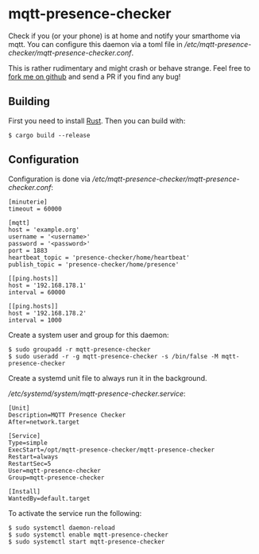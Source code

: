 # mqtt-presence-checker

Check if you (or your phone) is at home and notify your smarthome via mqtt.
You can configure this daemon via a toml file in _/etc/mqtt-presence-checker/mqtt-presence-checker.conf_.

This is rather rudimentary and might crash or behave strange. Feel free
to [fork me on github](https://github.com/RincewindWizzard/rust-mqtt-presence-checker) and send a PR if you find any
bug!

## Building

First you need to install [Rust](https://www.rust-lang.org/tools/install).
Then you can build with:

    $ cargo build --release

## Configuration

Configuration is done via _/etc/mqtt-presence-checker/mqtt-presence-checker.conf_:

    [minuterie]
    timeout = 60000
    
    [mqtt]
    host = 'example.org'
    username = '<username>'
    password = '<password>'
    port = 1883
    heartbeat_topic = 'presence-checker/home/heartbeat'
    publish_topic = 'presence-checker/home/presence'

    [[ping.hosts]]
    host = '192.168.178.1'
    interval = 60000
    
    [[ping.hosts]]
    host = '192.168.178.2'
    interval = 1000

Create a system user and group for this daemon:

    $ sudo groupadd -r mqtt-presence-checker
    $ sudo useradd -r -g mqtt-presence-checker -s /bin/false -M mqtt-presence-checker

Create a systemd unit file to always run it in the background.

_/etc/systemd/system/mqtt-presence-checker.service_:

    [Unit]
    Description=MQTT Presence Checker
    After=network.target
    
    [Service]
    Type=simple
    ExecStart=/opt/mqtt-presence-checker/mqtt-presence-checker
    Restart=always
    RestartSec=5
    User=mqtt-presence-checker
    Group=mqtt-presence-checker
    
    [Install]
    WantedBy=default.target

To activate the service run the following:

    $ sudo systemctl daemon-reload
    $ sudo systemctl enable mqtt-presence-checker
    $ sudo systemctl start mqtt-presence-checker


